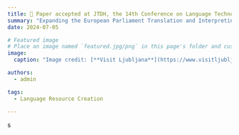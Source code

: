 ```yaml
---
title: 🎉 Paper accepted at JTDH, the 14th Conference on Language Technologies and Digital Humanities 
summary: "Expanding the European Parliament Translation and Interpreting Corpus: A Modular Pipeline for the Construction of Complex Corpora"
date: 2024-07-05

# Featured image
# Place an image named `featured.jpg/png` in this page's folder and customize its options here.
image:
  caption: "Image credit: [**Visit Ljubljana**](https://www.visitljubljana.com/en/poi/faculty-of-electrical-engineering/)"

authors:
  - admin

tags:
  - Language Resource Creation

---
```


s